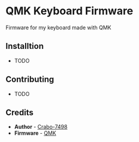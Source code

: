 QMK Keyboard Firmware
=====================

Firmware for my keyboard made with QMK

## Installtion
- TODO

## Contributing
- TODO

## Credits

- **Author** - [Crabo-7498](https://github.com/Crabo-7498)
- **Firmware** - [QMK](https://github.com/qmk/qmk_firmware)
